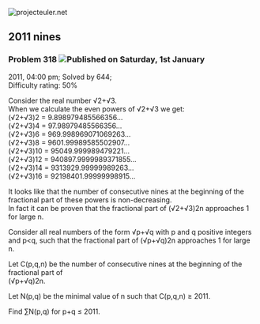 ![projecteuler.net](images/print_page_logo.png)

## 2011 nines

### Problem 318 ![](images/icon_info.png)Published on Saturday, 1st January
2011, 04:00 pm; Solved by 644;  
Difficulty rating: 50%

Consider the real number √2+√3.  
When we calculate the even powers of √2+√3 we get:  
(√2+√3)2 = 9.898979485566356...  
(√2+√3)4 = 97.98979485566356...  
(√2+√3)6 = 969.998969071069263...  
(√2+√3)8 = 9601.99989585502907...  
(√2+√3)10 = 95049.999989479221...  
(√2+√3)12 = 940897.9999989371855...  
(√2+√3)14 = 9313929.99999989263...  
(√2+√3)16 = 92198401.99999998915...  

It looks like that the number of consecutive nines at the beginning of the
fractional part of these powers is non-decreasing.  
In fact it can be proven that the fractional part of (√2+√3)2n approaches 1
for large n.

Consider all real numbers of the form √p+√q with p and q positive integers and
p&lt;q, such that the fractional part of (√p+√q)2n approaches 1 for large n.

Let C(p,q,n) be the number of consecutive nines at the beginning of the
fractional part of  
(√p+√q)2n.

Let N(p,q) be the minimal value of n such that C(p,q,n) ≥ 2011.

Find ∑N(p,q) for p+q ≤ 2011.

  
  

